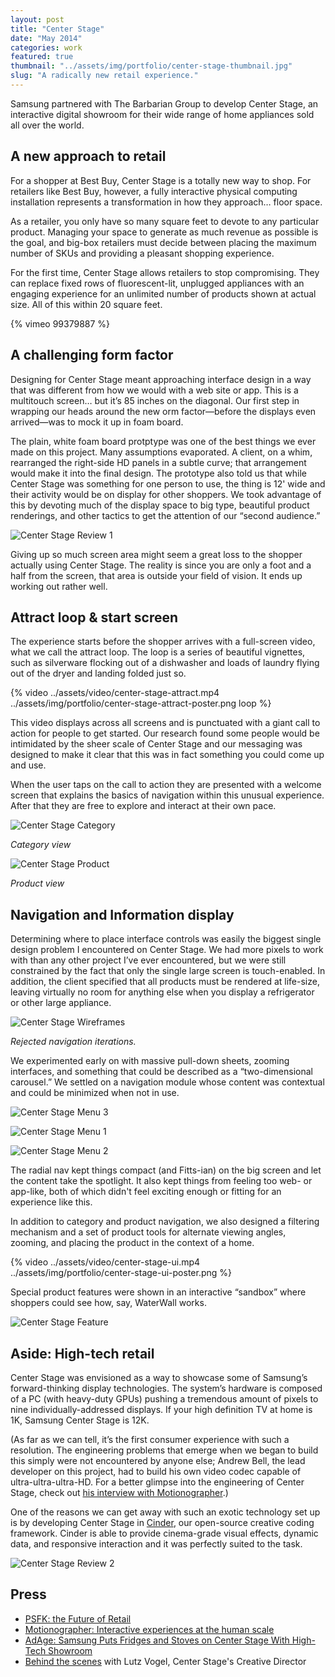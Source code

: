```yaml
---
layout: post
title: "Center Stage"
date: "May 2014"
categories: work
featured: true
thumbnail: "../assets/img/portfolio/center-stage-thumbnail.jpg"
slug: "A radically new retail experience."
---
```


Samsung partnered with The Barbarian Group to develop Center Stage, an interactive digital showroom for their wide range of home appliances sold all over the world.

## A new approach to retail 

For a shopper at Best Buy, Center Stage is a totally new way to shop. For retailers like Best Buy, however, a fully interactive physical computing installation represents a transformation in how they approach… floor space.

As a retailer, you only have so many square feet to devote to any particular product. Managing your space to generate as much revenue as possible is the goal, and big-box retailers must decide between placing the maximum number of SKUs and providing a pleasant shopping experience.

For the first time, Center Stage allows retailers to stop compromising. They can replace fixed rows of fluorescent-lit, unplugged appliances with an engaging experience for an unlimited number of products shown at actual size. All of this within 20 square feet.

{% vimeo 99379887 %}

## A challenging form factor

Designing for Center Stage meant approaching interface design in a way that was different from how we would with a web site or app. This is a multitouch screen… but it’s 85 inches on the diagonal. Our first step in wrapping our heads around the new orm factor—before the displays even arrived—was to mock it up in foam board.

The plain, white foam board protptype was one of the best things we ever made on this project. Many assumptions evaporated. A client, on a whim, rearranged the right-side HD panels in a subtle curve; that arrangement would make it into the final design. The prototype also told us that while Center Stage was something for one person to use, the thing is 12' wide and their activity would be on display for other shoppers. We took advantage of this by devoting much of the display space to big type, beautiful product renderings, and other tactics to get the attention of our “second audience.”

![Center Stage Review 1](../assets/img/portfolio/center-stage-review-1.jpg)

Giving up so much screen area might seem a great loss to the shopper actually using Center Stage. The reality is since you are only a foot and a half from the screen, that area is outside your field of vision. It ends up working out rather well.

## Attract loop & start screen

The experience starts before the shopper arrives with a full-screen video, what we call the attract loop. The loop is a series of beautiful vignettes, such as silverware flocking out of a dishwasher and loads of laundry flying out of the dryer and landing folded just so.

{% video ../assets/video/center-stage-attract.mp4 ../assets/img/portfolio/center-stage-attract-poster.png loop %}

This video displays across all screens and is punctuated with a giant call to action for people to get started. Our research found some people would be intimidated by the sheer scale of Center Stage and our messaging was designed to make it clear that this was in fact something you could come up and use.

When the user taps on the call to action they are presented with a welcome screen that explains the basics of navigation within this unusual experience. After that they are free to explore and interact at their own pace.

![Center Stage Category](../assets/img/portfolio/center-stage-category.jpg)

*Category view*

![Center Stage Product](../assets/img/portfolio/center-stage-product.jpg)

*Product view*

## Navigation and Information display

Determining where to place interface controls was easily the biggest single design problem I encountered on Center Stage. We had more pixels to work with than any other project I’ve ever encountered, but we were still constrained by the fact that only the single large screen is touch-enabled. In addition, the client specified that all products must be rendered at life-size, leaving virtually no room for anything else when you display a refrigerator or other large appliance. 

![Center Stage Wireframes](../assets/img/portfolio/center-stage-wireframes.gif)

*Rejected navigation iterations.*

We experimented early on with massive pull-down sheets, zooming interfaces, and something that could be described as a “two-dimensional carousel.” We settled on a navigation module whose content was contextual and could be minimized when not in use.

![Center Stage Menu 3](../assets/img/portfolio/center-stage-beta-menu-poster.png)

![Center Stage Menu 1](../assets/img/portfolio/center-stage-menu-1.png)

![Center Stage Menu 2](../assets/img/portfolio/center-stage-menu-2.png)

The radial nav kept things compact (and Fitts-ian) on the big screen and let the content take the spotlight. It also kept things from feeling too web- or app-like, both of which didn't feel exciting enough or fitting for an experience like this.

In addition to category and product navigation, we also designed a filtering mechanism and a set of product tools for alternate viewing angles, zooming, and placing the product in the context of a home.

{% video ../assets/video/center-stage-ui.mp4 ../assets/img/portfolio/center-stage-ui-poster.png %}

Special product features were shown in an interactive “sandbox” where shoppers could see how, say, WaterWall works.

![Center Stage Feature](../assets/img/portfolio/center-stage-feature.jpg)

## Aside: High-tech retail

Center Stage was envisioned as a way to showcase some of Samsung’s forward-thinking display technologies. The system’s hardware is composed of a PC (with heavy-duty GPUs) pushing a tremendous amount of pixels to nine individually-addressed displays. If your high definition TV at home is 1K, Samsung Center Stage is 12K.

(As far as we can tell, it’s the first consumer experience with such a resolution. The engineering problems that emerge when we began to build this simply were not encountered by anyone else; Andrew Bell, the lead developer on this project, had to build his own video codec capable of ultra-ultra-ultra-HD. For a better glimpse into the engineering of Center Stage, check out [his interview with Motionographer](http://motionographer.com/2015/03/02/interactive-experiences-at-the-human-scale-making-centerstage-with-andrew-bell-and-lutz-vogel/).)

One of the reasons we can get away with such an exotic technology set up is by developing Center Stage in [Cinder](http://libcinder.org), our open-source creative coding framework. Cinder is able to provide cinema-grade visual effects, dynamic data, and responsive interaction and it was perfectly suited to the task.

![Center Stage Review 2](../assets/img/portfolio/center-stage-review-2.jpg)

## Press

- [PSFK: the Future of Retail](http://www.psfk.com/2015/01/keith-butters-in-store-immersion.html)
- [Motionographer: Interactive experiences at the human scale](http://motionographer.com/2015/03/02/interactive-experiences-at-the-human-scale-making-centerstage-with-andrew-bell-and-lutz-vogel/)
- [AdAge: Samsung Puts Fridges and Stoves on Center Stage With High-Tech Showroom](http://adage.com/article/digital/samsung-barbarian-group-introduce-digital-showroom/294085/)
- [Behind the scenes](https://vimeo.com/119857543) with Lutz Vogel, Center Stage's Creative Director
